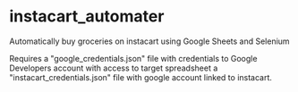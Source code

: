 # instacart_automater
Automatically buy groceries on instacart using Google Sheets and Selenium

Requires a "google_credentials.json" file with credentials to Google Developers account with access to target spreadsheet a "instacart_credentials.json" file with
google account linked to instacart.

